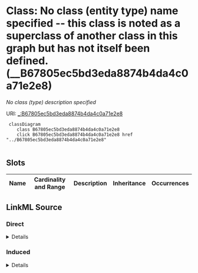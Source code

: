 

# Class: No class (entity type) name specified -- this class is noted as a superclass of another class in this graph but has not itself been defined. (__B67805ec5bd3eda8874b4da4c0a71e2e8)


_No class (type) description specified_







URI: [_:B67805ec5bd3eda8874b4da4c0a71e2e8](_:B67805ec5bd3eda8874b4da4c0a71e2e8)






```mermaid
 classDiagram
    class B67805ec5bd3eda8874b4da4c0a71e2e8
    click B67805ec5bd3eda8874b4da4c0a71e2e8 href "../B67805ec5bd3eda8874b4da4c0a71e2e8"
      
```




<!-- no inheritance hierarchy -->


## Slots

| Name | Cardinality and Range | Description | Inheritance | Occurrences |
| ---  | --- | --- | --- | --- |














## LinkML Source

<!-- TODO: investigate https://stackoverflow.com/questions/37606292/how-to-create-tabbed-code-blocks-in-mkdocs-or-sphinx -->

### Direct

<details>

```yaml
name: __B67805ec5bd3eda8874b4da4c0a71e2e8
conforms_to: No schema conformance document specified
description: No class (type) description specified
title: No class (entity type) name specified -- this class is noted as a superclass
  of another class in this graph but has not itself been defined.
from_schema: sawgraph-kg
rank: 1000
class_uri: _:B67805ec5bd3eda8874b4da4c0a71e2e8

```
</details>

### Induced

<details>

```yaml
name: __B67805ec5bd3eda8874b4da4c0a71e2e8
conforms_to: No schema conformance document specified
description: No class (type) description specified
title: No class (entity type) name specified -- this class is noted as a superclass
  of another class in this graph but has not itself been defined.
from_schema: sawgraph-kg
rank: 1000
class_uri: _:B67805ec5bd3eda8874b4da4c0a71e2e8

```
</details>
